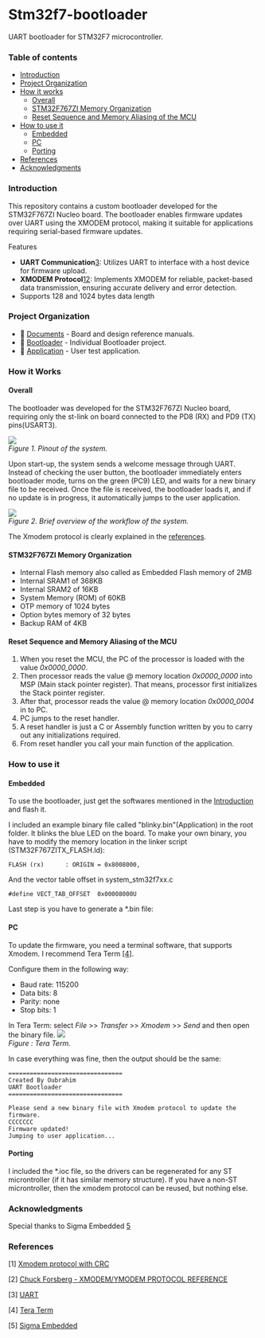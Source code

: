 
# Stm32f7-bootloader 
UART bootloader for STM32F7 microcontroller.

### Table of contents
- [Introduction](#introduction)
- [Project Organization](#project-organization)
- [How it works](#how-it-works)
  - [Overall](#overall)
  - [STM32F767ZI Memory Organization](#stm32f767zi-memory-organization)
  - [Reset Sequence and Memory Aliasing of the MCU](#reset-sequence-and-memory-aliasing-of-the-mcu)
- [How to use it](#how-to-use-it)
  - [Embedded](#embedded)
  - [PC](#pc)
  - [Porting](#porting)
- [References](#references)
- [Acknowledgments](#acknowledgments)

### Introduction
This repository contains a custom bootloader developed for the STM32F767ZI Nucleo board. The bootloader enables firmware updates over UART using the XMODEM protocol, making it suitable for applications requiring  serial-based firmware updates.

Features
 - **UART Communication**[3](#references): Utilizes UART to interface with a host device for firmware upload.
 - **XMODEM Protocol**[1](#references)[2](#references): Implements XMODEM for reliable, packet-based data transmission,    ensuring accurate delivery and error detection.
 - Supports 128 and 1024 bytes data length
 
 ### Project Organization
* 📂 [Documents](https://github.com/Ayub2001/stm32F7_Bootloader/tree/master/Documents) - Board and design reference manuals.
* 📂 [Bootloader](https://github.com/Ayub2001/stm32F7_Bootloader/tree/master/Bootloader) - Individual Bootloader project.
* 📂 [Application](https://github.com/Ayub2001/stm32F7_Bootloader/tree/master/Application) - User test application.


### How it Works

#### Overall
The bootloader was developed for the STM32F767ZI Nucleo board, requiring only the st-link on board  connected to the PD8 (RX) and PD9 (TX) pins(USART3).

<img src="https://github.com/Ayub2001/stm32F7_Bootloader/blob/master/Documents/Screenshot%202024-11-13%20202444.png" > <br>
*Figure 1. Pinout of the system.*

Upon start-up, the system sends a welcome message through UART. Instead of checking the user button, the bootloader immediately enters bootloader mode, turns on the green (PC9) LED, and waits for a new binary file to be received. Once the file is received, the bootloader loads it, and if no update is in progress, it automatically jumps to the user application.

<img src="https://github.com/Ayub2001/stm32F7_Bootloader/blob/master/Documents/Screenshot%202024-11-13%20204428.png" > <br>
*Figure 2. Brief overview of the workflow of the system.*

The Xmodem protocol is clearly explained in the [references](#references).

#### STM32F767ZI Memory Organization
* Internal Flash memory also called as Embedded Flash memory of 2MB
* Internal SRAM1 of 368KB
* Internal SRAM2 of 16KB
* System Memory (ROM) of 60KB
* OTP memory of 1024 bytes
* Option bytes memory of 32 bytes
* Backup RAM of 4KB

#### Reset Sequence and Memory Aliasing of the MCU
1. When you reset the MCU, the PC of the processor is loaded with the value *0x0000_0000*.
2. Then processor reads the value @ memory location *0x0000_0000* into MSP (Main stack pointer register). That means, processor first initializes the Stack pointer register.
3. After that, processor reads the value @ memory location *0x0000_0004* in to PC.
4. PC jumps to the reset handler.
5. A reset handler is just a C or Assembly function written by you to carry out any initializations required.
6. From reset handler you call your main function of the application.

### How to use it
#### Embedded
To use the bootloader, just get the softwares mentioned in the [Introduction](#introduction) and flash it. 

I included an example binary file called "blinky.bin"(Application) in the root folder. It blinks the blue  LED on the board.
To make your own binary, you have to modify the memory location in the linker script (STM32F767ZITX_FLASH.ld):
```
FLASH (rx)      : ORIGIN = 0x8008000,
```
And the vector table offset in system_stm32f7xx.c
```
#define VECT_TAB_OFFSET  0x00008000U
```
Last step is you have to generate a \*.bin file:


#### PC
To update the firmware, you need a terminal software, that supports Xmodem. I recommend  Tera Term [[4]](#references).

Configure them in the following way:
- Baud rate: 115200
- Data bits: 8
- Parity: none
- Stop bits: 1

In Tera Term: select *File* >> *Transfer* >> *Xmodem* >> *Send* and then open the binary file.
<img src="https://github.com/Ayub2001/stm32F7_Bootloader/blob/master/Documents/Screenshot%202024-11-13%20223622.png" > <br>
*Figure : Tera Term.*

In case everything was fine, then the output should be the same:
```
================================
Created By Oubrahim
UART Bootloader
================================

Please send a new binary file with Xmodem protocol to update the firmware.
CCCCCCC
Firmware updated!
Jumping to user application...
```

#### Porting
I included the *.ioc file, so the drivers can be regenerated for any ST microntroller (if it has similar memory structure).
If you have a non-ST microntroller, then the xmodem protocol can be reused, but nothing else.
### Acknowledgments
Special thanks to Sigma Embedded [5](#references)

### References
[1] [Xmodem protocol with CRC](https://web.mit.edu/6.115/www/amulet/xmodem.htm)<br>

[2] [Chuck Forsberg - XMODEM/YMODEM PROTOCOL REFERENCE](http://www.blunk-electronic.de/train-z/pdf/xymodem.pdf)<br>

[3] [UART](https://www.geeksforgeeks.org/universal-asynchronous-receiver-transmitter-uart-protocol/)<br>

[4] [Tera Term](https://ttssh2.osdn.jp/)<br>

[5] [Sigma Embedded ]( https://www.linkedin.com/company/sigma-embedded/)<br>



